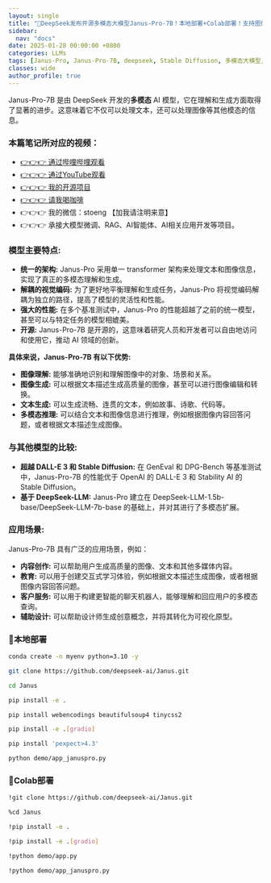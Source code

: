 ```yaml
---
layout: single
title: "🚀DeepSeek发布开源多模态大模型Janus-Pro-7B！本地部署+Colab部署！支持图像识别和图像生成！基准测试得分超越OpenAI的DALL·E 3 + Stable Diffusion"
sidebar:
  nav: "docs"
date: 2025-01-28 00:00:00 +0800
categories: LLMs
tags: [Janus-Pro, Janus-Pro-7B, deepseek, Stable Diffusion, 多模态大模型, 视觉模型, 文生图模型]
classes: wide
author_profile: true
---
```


Janus-Pro-7B 是由 DeepSeek 开发的**多模态** AI 模型，它在理解和生成方面取得了显著的进步。这意味着它不仅可以处理文本，还可以处理图像等其他模态的信息。

### **本篇笔记所对应的视频：**

- [👉👉👉 通过哔哩哔哩观看](https://www.bilibili.com/video/BV1uWwCePEYu/)
- [👉👉👉 通过YouTube观看](https://youtu.be/5eAtaW0LT80)
- [👉👉👉 我的开源项目](https://github.com/win4r/AISuperDomain)
- [👉👉👉 请我喝咖啡](https://ko-fi.com/aila)
- 👉👉👉 我的微信：stoeng 【加我请注明来意】
- 👉👉👉 承接大模型微调、RAG、AI智能体、AI相关应用开发等项目。

### **模型主要特点:**

- **统一的架构:** Janus-Pro 采用单一 transformer 架构来处理文本和图像信息，实现了真正的多模态理解和生成。
- **解耦的视觉编码:** 为了更好地平衡理解和生成任务，Janus-Pro 将视觉编码解耦为独立的路径，提高了模型的灵活性和性能。
- **强大的性能:** 在多个基准测试中，Janus-Pro 的性能超越了之前的统一模型，甚至可以与特定任务的模型相媲美。
- **开源:** Janus-Pro-7B 是开源的，这意味着研究人员和开发者可以自由地访问和使用它，推动 AI 领域的创新。

**具体来说，Janus-Pro-7B 有以下优势:**

- **图像理解:** 能够准确地识别和理解图像中的对象、场景和关系。
- **图像生成:** 可以根据文本描述生成高质量的图像，甚至可以进行图像编辑和转换。
- **文本生成:** 可以生成流畅、连贯的文本，例如故事、诗歌、代码等。
- **多模态推理:** 可以结合文本和图像信息进行推理，例如根据图像内容回答问题，或者根据文本描述生成图像。

### **与其他模型的比较:**

- **超越 DALL-E 3 和 Stable Diffusion:** 在 GenEval 和 DPG-Bench 等基准测试中，Janus-Pro-7B 的性能优于 OpenAI 的 DALL-E 3 和 Stability AI 的 Stable Diffusion。
- **基于 DeepSeek-LLM:** Janus-Pro 建立在 DeepSeek-LLM-1.5b-base/DeepSeek-LLM-7b-base 的基础上，并对其进行了多模态扩展。

### **应用场景:**

Janus-Pro-7B 具有广泛的应用场景，例如：

- **内容创作:** 可以帮助用户生成高质量的图像、文本和其他多媒体内容。
- **教育:** 可以用于创建交互式学习体验，例如根据文本描述生成图像，或者根据图像内容回答问题。
- **客户服务:** 可以用于构建更智能的聊天机器人，能够理解和回应用户的多模态查询。
- **辅助设计:** 可以帮助设计师生成创意概念，并将其转化为可视化原型。

### 🚀本地部署

```bash
conda create -n myenv python=3.10 -y

git clone https://github.com/deepseek-ai/Janus.git

cd Janus

pip install -e .

pip install webencodings beautifulsoup4 tinycss2

pip install -e .[gradio]

pip install 'pexpect>4.3'

python demo/app_januspro.py
```

### 🚀Colab部署

```bash
!git clone https://github.com/deepseek-ai/Janus.git

%cd Janus

!pip install -e .

!pip install -e .[gradio]

!python demo/app.py

!python demo/app_januspro.py
```